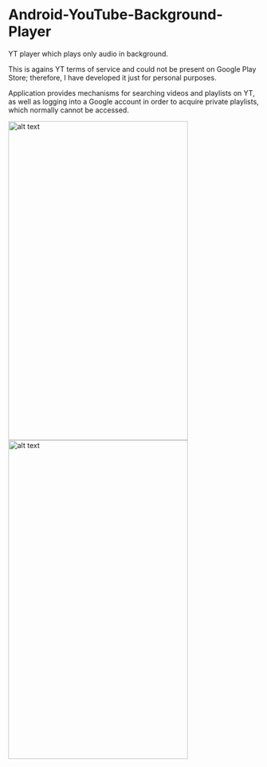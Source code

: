 # Android-YouTube-Background-Player

YT player which plays only audio in background.

This is agains YT terms of service and could not be present on Google Play Store; therefore, I have developed it just for personal purposes. 

Application provides mechanisms for searching videos and playlists on YT, as well as logging into a Google account in order to acquire private playlists, which normally cannot be accessed.

<img src="https://github.com/smedic/Android-YouTube-Background-Player/blob/master/raw/Screenshot_2016-03-15-15-36-28.png" alt="alt text" width="360" height="640">
<img src="https://github.com/smedic/Android-YouTube-Background-Player/blob/master/raw/Screenshot_2016-03-15-15-37-39.png" alt="alt text" width="360" height="640">

